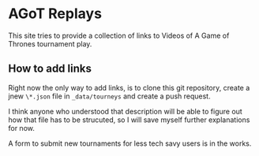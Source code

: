 # AGoT Replays

This site tries to provide a collection of links to Videos of A Game of Thrones tournament play.

## How to add links

Right now the only way to add links, is to clone this git repository, create a jnew `\*.json` file in `_data/tourneys` and create a push request.

I think anyone who understood that description will be able to figure out how that file has to be strucuted, so I will save myself further explanations for now.

A form to submit new tournaments for less tech savy users is in the works.